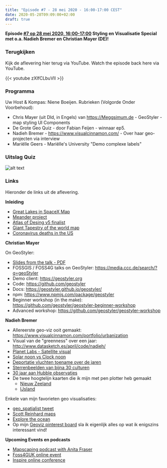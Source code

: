 ```yaml
---
title: "Episode #7 - 28 mei 2020 - 16:00-17:00 CEST"
date: 2020-05-28T09:09:00+02:00
draft: true
---
```


__Episode [#7 op 28 mei 2020, 16:00-17:00](/episode/episode-0007/) Styling en Visualisatie Special met o.a. Nadieh Bremer en Christian Mayer (DE)!__  

### Terugkijken
Kijk de aflevering hier terug via YouTube. Watch the episode back here via YouTube.

{{< youtube zXIfCLbuVlI >}}


### Programma

Uw Host & Kompas: Niene Boeijen. Rubrieken (Volgorde Onder Voorbehoud):

* Chris Mayer (uit Dld, in Engels) van https://Meggsimum.de - GeoStyler  - map styling UI Components
* De Grote Geo Quiz - door Fabian Feijen - winnaar ep5.
* Nadieh Bremer - https://www.visualcinnamon.com/ - Over haar geo-projecten via interview
* Mariëlle Geers - Mariëlle's University "Demo complexe labels"

### Uitslag Quiz

![alt text](/images/episode-0007/uitslag-quiz.png "Uitslag van De Grote Geo Quiz")

### Links

Hieronder de links uit de aflevering.


**Inleiding**

* [Great Lakes in SpaceX Map](https://twitter.com/pokateo_/status/1265719813252493318)
* [Meander project](http://roberthodgin.com/project/meander) 
* [Atlas of Desing v5 finalist](https://atlasofdesign.org/2020/05/24/volume-5-finalists-announcement/)
* [Giant Tapestry of the world map](https://mymodernmet.com/botanical-tapestry-vanessa-barragao/) 
* [Coronavirus deaths in the US](https://multimedia.scmp.com/infographics/news/world/article/3086433/us-covid19-100thousand-deaths/index.html)

**Christian Mayer**

On GeoStyler:

* [Slides from the talk - PDF](/slides/episode-0007/geostyler_grote-geo-show_mayer.pdf)
* FOSSGIS / FOSS4G talks on GeoStyler: https://media.ccc.de/search/?q=geoStyler
* Demo client: https://geostyler.org
* Code: https://github.com/geostyler
* Docs: https://geostyler.github.io/geostyler/
* npm: https://www.npmjs.com/package/geostyler
* Beginner workshop (in the make): https://github.com/geostyler/geostyler-beginner-workshop
* Advanced workshop: https://github.com/geostyler/geostyler-workshop


**Nadieh Bremer**

* Allereerste geo-viz ooit gemaakt: https://www.visualcinnamon.com/portfolio/urbanization
* Visual van de "greenness" over een jaar: http://www.datasketch.es/april/code/nadieh/
* [Planet Labs - Satellite visual](https://www.visualcinnamon.com/portfolio/planet-globe)
* [Solar noon vs Clock noon]( https://www.visualcinnamon.com/portfolio/solar-noon)
* [Deportatie vluchten toename over de jaren](https://www.visualcinnamon.com/portfolio/lighthouse-reports-frontex)
* [Sterrenbeelden van bijna 30 culturen](http://www.datasketch.es/may/code/nadieh/)
* [30 jaar aan Hubble observaties](https://www.visualcinnamon.com/portfolio/hubble-30-years)
* De twee hoogtelijn kaarten die ik mijn met pen plotter heb gemaakt
    * [Nieuw Zeeland](https://www.instagram.com/p/B-Tt0uHhPxu/)
    * [IJsland](https://www.instagram.com/p/B-rY4fchgT3/)

Enkele van mijn favorieten geo visualisaties:

* [geo_spatialist tweet](https://twitter.com/geo_spatialist/status/1262114950635552768/photo/1
)    
* [Scott Reinhard maps](https://scottreinhardmaps.com/collections/popular-maps/products/1878-yellowstone
)   
* [Explore the ocean](http://www.scicom-lab.com/portfolio-items/explore-the-ocean/
)    
* Op mijn [Geoviz pinterest board](https://nl.pinterest.com/nadiehbremer/dataviz-geospatial/) sla ik eigenlijk alles op wat ik enigszins interessant vind!

**Upcoming Events en podcasts**

* [Mapscaping podcast with Anita Fraser](https://mapscaping.com/blogs/the-mapscaping-podcast/geospatial-python)
* [Foss4GUK online event](https://uk.osgeo.org/foss4gukonline2020/)
* [Inspire online conference](https://inspire.ec.europa.eu/conference2020/virtualprog)

